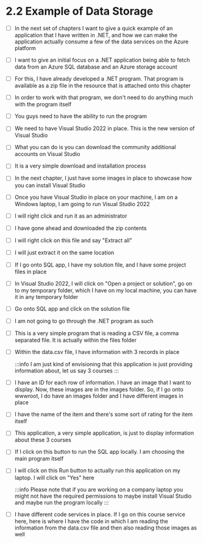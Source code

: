 # 2.2 Example of Data Storage

- [ ] In the next set of chapters I want to give a quick example of an application that I have written in .NET, and how we can make the application actually consume a few of the data services on the Azure platform<br/>

- [ ] I want to give an initial focus on a .NET application being able to fetch data from an Azure SQL database and an Azure storage account<br/>

- [ ] For this, I have already developed a .NET program. That program is available as a zip file in the resource that is attached onto this chapter<br/>

- [ ] In order to work with that program, we don't need to do anything much with the program itself<br/>

- [ ] You guys need to have the ability to run the program<br/>

- [ ] We need to have Visual Studio 2022 in place. This is the new version of Visual Studio<br/>

- [ ] What you can do is you can download the community additional accounts on Visual Studio<br/>

- [ ] It is a very simple download and installation process<br/>

- [ ] In the next chapter, I just have some images in place to showcase how you can install Visual Studio<br/>

- [ ] Once you have Visual Studio in place on your machine, I am on a Windows laptop, I am going to run Visual Studio 2022<br/>

- [ ] I will right click and run it as an administrator<br/>

- [ ] I have gone ahead and downloaded the zip contents<br/>

- [ ] I will right click on this file and say "Extract all"<br/>

- [ ] I will just extract it on the same location<br/>

- [ ] If I go onto SQL app, I have my solution file, and I have some project files in place<br/>

- [ ] In Visual Studio 2022, I will click on "Open a project or solution", go on to my temporary folder, which I have on my local machine, you can have it in any temporary folder<br/>

- [ ] Go onto SQL app and click on the solution file<br/>

- [ ] I am not going to go through the .NET program as such<br/>

- [ ] This is a very simple program that is reading a CSV file, a comma separated file. It is actually within the files folder<br/>

- [ ] Within the data.csv file, I have information with 3 records in place<br/>

    :::info
        I am just kind of envisioning that this application is just providing information about, let us say 3 courses
    :::

- [ ] I have an ID for each row of information. I have an image that I want to display. Now, these images are in the images folder. So, if I go onto wwwroot, I do have an images folder and I have different images in place<br/>

- [ ] I have the name of the item and there's some sort of rating for the item itself<br/>

- [ ] This application, a very simple application, is just to display information about these 3 courses<br/>

- [ ] If I click on this button to run the SQL app locally. I am choosing the main program itself<br/>

- [ ] I will click on this Run button to actually run this application on my laptop. I will click on "Yes" here<br/>

    :::info
        Please note that if you are working on a company laptop you might not have the required permissions to maybe install Visual Studio and maybe run the program locally
    :::

- [ ] I have different code services in place. If I go on this course service here, here is where I have the code in which I am reading the information from the data.csv file and then also reading those images as well<br/>